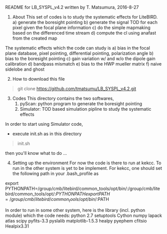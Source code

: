 README for LB_SYSPL_v4.2
       written by T. Matsumura, 2016-8-27

1) About
This set of codes is to study the systematic effects for LiteBIRD. 
   a) generate the boresight pointing
   b) generate the signal TOD for each pixel given the focal plane information
   c) do the simple mapmaking based on the differenced time stream
   d) compute the cl using anafast from the created map
   
The systematic effects which the code can study is 
   a) bias in the focal plane database, pixel pointing, differential pointing, polarization angle
   b) bias to the boresight pointing
   c) gain variation w/ and w/o the dipole gain calibration
   d) bandpass mismatch
   e) bias to the HWP mueller matrix
   f) naive sidelobe and ghost

2) How to download this file
> git clone https://github.com/tmatsumu/LB_SYSPL_v4.2.git

3) Codes
This directory contains the two softwares,
     1. pyScan: python program to generate the boresight pointing
     2. Simulator: TOD based simulation pipline to study the systematic effects

In order to start using Simulator code, 
   - execute init.sh as in this directory
   > init.sh

then you'll know what to do ...

4) Setting up the environment
For now the code is there to run at kekcc. To run in the other system is yet to be implement. 
For kekcc, one should set the following path in your .bash_profile as

export PYTHONPATH=/group/cmb/litebird/common_tools/opt/bin/:/group/cmb/litebird/common_tools/opt/:$PYTHONPATH
export PATH=/group/cmb/litebird/common_tools/opt/bin/:$PATH

In order to run in some other system, here is the library (incl. python module) which the code needs:
python 2.7
setuptools
Cython
numpy
lapack
atlas
scipy
pyfits-3.3
pyslalib
matplotlib-1.5.3
healpy
pyephem
cfitsio
Healpix3.31
